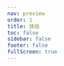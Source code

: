 ```yaml
---
nav: preview
order: 1
title: 体验
toc: false
sidebar: false
footer: false
fullScreen: true
---
```


<PreviewPage></PreviewPage>
